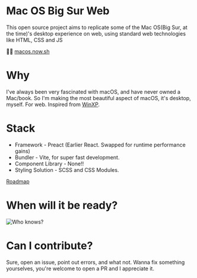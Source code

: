 # Mac OS Big Sur Web

This open source project aims to replicate some of the Mac OS(Big Sur, at the time)'s desktop experience on web, using standard web technologies like HTML, CSS and JS

🔗🔗 [macos.now.sh](https://macos.now.sh)

# Why

I've always been very fascinated with macOS, and have never owned a Mac/book. So I'm making the most beautiful aspect of macOS, it's desktop, myself. For web. Inspired from [WinXP](https://winxp.now.sh/).

# Stack

- Framework - Preact (Earlier React. Swapped for runtime performance gains)
- Bundler - Vite, for super fast development.
- Component Library - None!!
- Styling Solution - SCSS and CSS Modules.

[Roadmap](https://www.notion.so/MacOS-Web-Roadmap-274d703460564ea3bb5493b39bf8f886)

# When will it be ready?

![Who knows?](https://i.imgur.com/6xfbPzs.gif)

# Can I contribute?

Sure, open an issue, point out errors, and what not. Wanna fix something yourselves, you're welcome to open a PR and I appreciate it.
